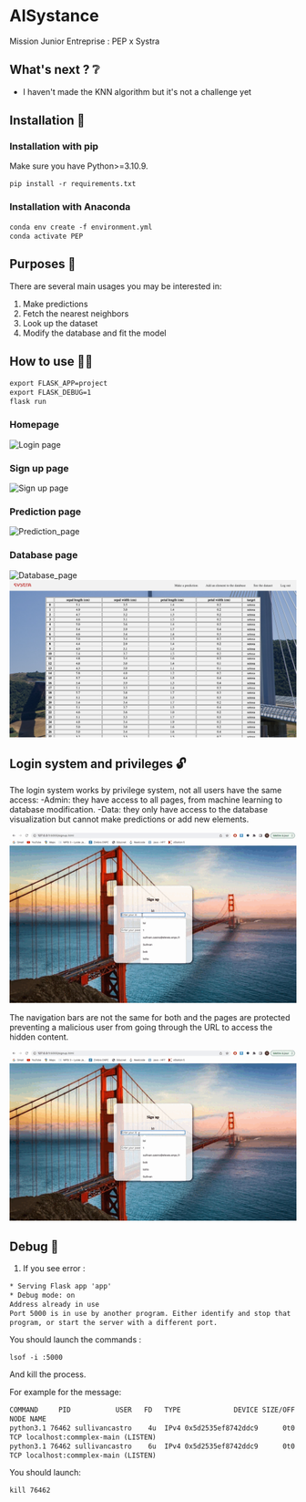 # AISystance
Mission Junior Entreprise : PEP x Systra

## What's next ? :grey_question:
- I haven't made the KNN algorithm but it's not a challenge yet

## Installation :construction_worker:

### Installation with pip

Make sure you have Python>=3.10.9.

```
pip install -r requirements.txt
```

### Installation with Anaconda

```
conda env create -f environment.yml
conda activate PEP
```

## Purposes :rocket:

There are several main usages you may be interested in:

1. Make predictions
2. Fetch the nearest neighbors 
3. Look up the dataset
4. Modify the database and fit the model

## How to use :man_technologist:

```
export FLASK_APP=project
export FLASK_DEBUG=1
flask run
```
### Homepage
![Login page](project/demo/login.png)

### Sign up page
![Sign up page](project/demo/signup.png)

### Prediction page
![Prediction_page](project/demo/prediction.png)

### Database page
![Database_page](project/demo/modify_database.png)
![Database_page](project/demo/see_database.png)

## Login system and privileges :unlock:

The login system works by privilege system, not all users have the same access:
    -Admin: they have access to all pages, from machine learning to database modification.
    -Data: they only have access to the database visualization but cannot make predictions or add new elements.

![Admin use](project/demo/admin_use.gif)

The navigation bars are not the same for both and the pages are protected preventing a malicious user from going through the URL to access the hidden content.

![Page protection](project/demo/data_use.gif)

## Debug :bug:

1. If you see error :  
```
* Serving Flask app 'app'
* Debug mode: on
Address already in use
Port 5000 is in use by another program. Either identify and stop that program, or start the server with a different port.
```

You should launch the commands : 
```
lsof -i :5000
```
And kill the process.

For example for the message:
```
COMMAND     PID           USER   FD   TYPE             DEVICE SIZE/OFF NODE NAME
python3.1 76462 sullivancastro    4u  IPv4 0x5d2535ef8742ddc9      0t0  TCP localhost:commplex-main (LISTEN)
python3.1 76462 sullivancastro    6u  IPv4 0x5d2535ef8742ddc9      0t0  TCP localhost:commplex-main (LISTEN)
```

You should launch:
```
kill 76462
```
